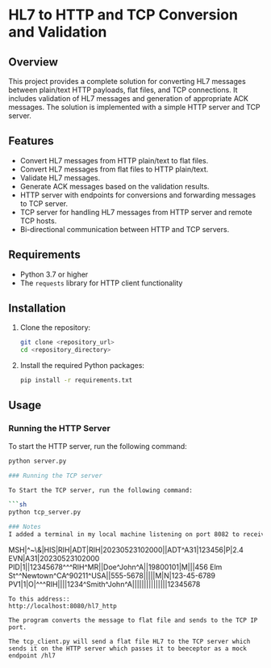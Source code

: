 # HL7 to HTTP and TCP Conversion and Validation

## Overview

This project provides a complete solution for converting HL7 messages between plain/text HTTP payloads, flat files, and TCP connections. It includes validation of HL7 messages and generation of appropriate ACK messages. The solution is implemented with a simple HTTP server and TCP server.

## Features

- Convert HL7 messages from HTTP plain/text to flat files.
- Convert HL7 messages from flat files to HTTP plain/text.
- Validate HL7 messages.
- Generate ACK messages based on the validation results.
- HTTP server with endpoints for conversions and forwarding messages to TCP server.
- TCP server for handling HL7 messages from HTTP server and remote TCP hosts.
- Bi-directional communication between HTTP and TCP servers.

## Requirements

- Python 3.7 or higher
- The `requests` library for HTTP client functionality

## Installation

1. Clone the repository:

    ```sh
    git clone <repository_url>
    cd <repository_directory>
    ```

2. Install the required Python packages:

    ```sh
    pip install -r requirements.txt
    ```

## Usage

### Running the HTTP Server

To start the HTTP server, run the following command:

```sh
python server.py

### Running the TCP server

To Start the TCP server, run the following command:

```sh
python tcp_server.py

### Notes
I added a terminal in my local machine listening on port 8082 to receive messages sent by postman like this in the body as raw text:

```
MSH|^~\\&|HIS|RIH|ADT|RIH|20230523102000||ADT^A31|123456|P|2.4
EVN|A31|20230523102000
PID|1||12345678^^^RIH^MR||Doe^John^A||19800101|M|||456 Elm St^^Newtown^CA^90211^USA||555-5678|||||M|N|123-45-6789
PV1|1|O|^^^RIH||||1234^Smith^John^A|||||||||||||||12345678
```
To this address::
http://localhost:8080/hl7_http

The program converts the message to flat file and sends to the TCP IP port.

The tcp_client.py will send a flat file HL7 to the TCP server which sends it on the HTTP server which passes it to beeceptor as a mock endpoint /hl7


